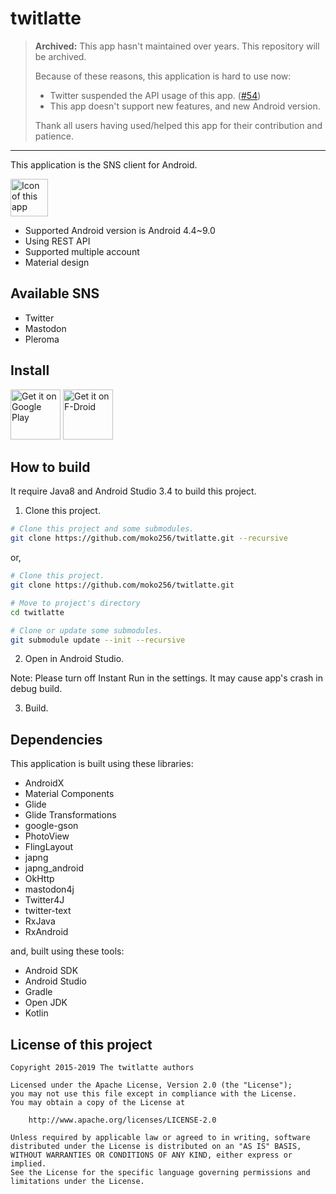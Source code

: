 twitlatte
====

> **Archived:**
> This app hasn't maintained over years. This repository will be archived.
>
> Because of these reasons, this application is hard to use now:
> - Twitter suspended the API usage of this app. ([#54](https://github.com/moko256/twitlatte/issues/54#issuecomment-574955039))
> - This app doesn't support new features, and new Android version.
>
> Thank all users having used/helped this app for their contribution and patience.

----

This application is the SNS client for Android\.

<img src="app/src/main/ic_launcher-web.png"
      alt="Icon of this app"
      width="60"
      height="60">

* Supported Android version is Android 4\.4~9\.0
* Using REST API
* Supported multiple account
* Material design

## Available SNS

* Twitter
* Mastodon
* Pleroma

## Install

[<img src="https://play.google.com/intl/en_us/badges/images/generic/en-play-badge.png"
      alt="Get it on Google Play"
      height="80">](https://play.google.com/store/apps/details?id=com.github.moko256.twitlatte)
[<img src="https://fdroid.gitlab.io/artwork/badge/get-it-on.png"
      alt="Get it on F-Droid"
      height="80">](https://f-droid.org/packages/com.github.moko256.twitlatte/)

## How to build

It require Java8 and Android Studio 3\.4 to build this project\.

1. Clone this project\.

```sh
# Clone this project and some submodules.
git clone https://github.com/moko256/twitlatte.git --recursive
```

or,

```sh
# Clone this project.
git clone https://github.com/moko256/twitlatte.git

# Move to project's directory
cd twitlatte

# Clone or update some submodules.
git submodule update --init --recursive
```

2. Open in Android Studio\.

Note: Please turn off Instant Run in the settings. It may cause app's crash in debug build.

3. Build\.

## Dependencies

This application is built using these libraries\:

* AndroidX
* Material Components
* Glide
* Glide Transformations
* google-gson
* PhotoView
* FlingLayout
* japng
* japng_android
* OkHttp
* mastodon4j
* Twitter4J
* twitter-text
* RxJava
* RxAndroid

and, built using these tools\:

* Android SDK
* Android Studio
* Gradle
* Open JDK
* Kotlin

## License of this project

~~~
Copyright 2015-2019 The twitlatte authors

Licensed under the Apache License, Version 2.0 (the "License");
you may not use this file except in compliance with the License.
You may obtain a copy of the License at

    http://www.apache.org/licenses/LICENSE-2.0

Unless required by applicable law or agreed to in writing, software
distributed under the License is distributed on an "AS IS" BASIS,
WITHOUT WARRANTIES OR CONDITIONS OF ANY KIND, either express or implied.
See the License for the specific language governing permissions and
limitations under the License.
~~~
